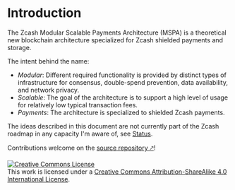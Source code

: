 # Introduction

The Zcash Modular Scalable Payments Architecture (MSPA) is a theoretical new blockchain architecture specialized for Zcash shielded payments and storage.

The intent behind the name:

- _Modular_: Different required functionality is provided by distinct types of infrastructure for consensus, double-spend prevention, data availability, and network privacy.
- _Scalable_: The goal of the architecture is to support a high level of usage for relatively low typical transaction fees.
- _Payments_: The architecture is specialized to shielded Zcash payments.

The ideas described in this document are not currently part of the Zcash roadmap in any capacity I'm aware of, see [Status](./introduction/status.md).

Contributions welcome on the [source repository 🡕](https://github.com/nathan-at-least/zcash-mspa-book)!

<a rel="license" href="http://creativecommons.org/licenses/by-sa/4.0/"><img alt="Creative Commons License" style="border-width:0" src="https://i.creativecommons.org/l/by-sa/4.0/88x31.png" /></a><br />This work is licensed under a <a rel="license" href="http://creativecommons.org/licenses/by-sa/4.0/">Creative Commons Attribution-ShareAlike 4.0 International License</a>.
